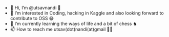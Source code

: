- 👋 Hi, I’m @utsavnandi 🙂
- 👀 I’m interested in Coding, hacking in Kaggle and also looking forward to contribute to OSS 😁
- 🌱 I’m currently learning the ways of life and a bit of chess ♞
- 📫 How to reach me utsav(dot)nandi(at)gmail 👨‍💻

<!---
utsavnandi/utsavnandi is a ✨ special ✨ repository because its `README.md` (this file) appears on your GitHub profile.
You can click the Preview link to take a look at your changes.
--->

